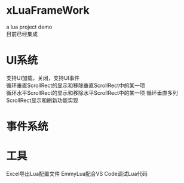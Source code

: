 # xLuaFrameWork
a lua project demo   
目前已经集成  
# UI系统  
支持UI加载，关闭，支持UI事件  
循环垂直ScrollRect的显示和移除垂直ScrollRect中的某一项  
循环水平ScrollRect的显示和移除水平ScrollRect中的某一项
循环垂直多列ScrollRect显示和刷新功能实现
# 事件系统  

# 工具
Excel导出Lua配置文件
EmmyLua配合VS Code调试Lua代码
 
